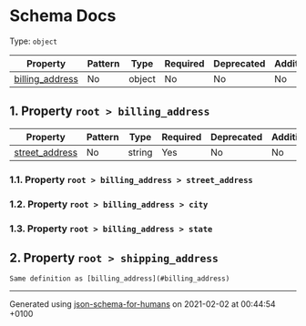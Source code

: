 

# Schema Docs

Type: `object`

| Property | Pattern | Type | Required | Deprecated | Additional | Description |
| -------- | ------- | ---- | -------- | ---------- | ---------- | ----------- |
| [billing_address](#billing_address)|No|object|No|No| No||| [shipping_address](#shipping_address)|No|object|No|No| No||

##  <a name="billing_address"></a>1.  Property `root > billing_address`

| Property | Pattern | Type | Required | Deprecated | Additional | Description |
| -------- | ------- | ---- | -------- | ---------- | ---------- | ----------- |
| [street_address](#billing_address_street_address)|No|string|Yes|No| No||| [city](#billing_address_city)|No|string|Yes|No| No||| [state](#billing_address_state)|No|string|Yes|No| No||

###  <a name="billing_address_street_address"></a>1.1.  Property `root > billing_address > street_address`

###  <a name="billing_address_city"></a>1.2.  Property `root > billing_address > city`

###  <a name="billing_address_state"></a>1.3.  Property `root > billing_address > state`

##  <a name="shipping_address"></a>2.  Property `root > shipping_address`

    Same definition as [billing_address](#billing_address)

----------------------------------------------------------------------------------------------------------------------------
Generated using [json-schema-for-humans](https://github.com/coveooss/json-schema-for-humans) on 2021-02-02 at 00:44:54 +0100